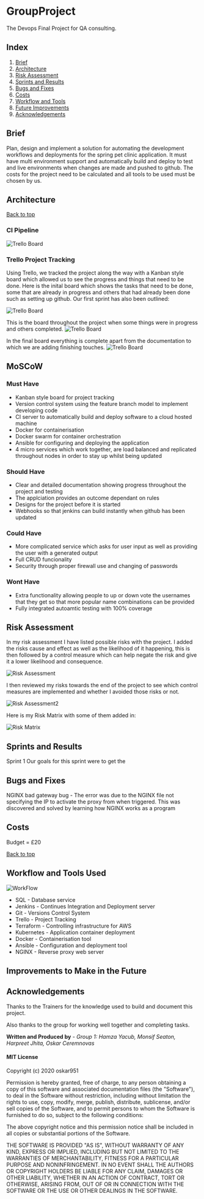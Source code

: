 # GroupProject

The Devops Final Project for QA consulting.

## Index

1. [Brief](#Brief)
2. [Architecture](#Architecture)
3. [Risk Assessment](#Risk-Assessment)
4. [Sprints and Results](#Sprints-and-Results)
5. [Bugs and Fixes](#Bugs-and-Fixes)
6. [Costs](#Costs)
7. [Workflow and Tools](#Workflow-and-Tools-Used)
8. [Future Improvements](#Improvements-to-Make-in-the-Future)
9. [Acknowledgements](#Acknowledgements)



## Brief

Plan, design and implement a solution for automating the development workflows and deployments for the spring pet clinic application. It must have multi environment support and automatically build and deploy to test and live environments when changes are made and pushed to github. The costs for the project need to be calculated and all tools to be used must be chosen by us.

## Architecture




[Back to top](#Index)

### CI Pipeline



![Trello Board](https://github.com/oskar951/SFIA2/blob/master/Images/Pipeline.jpg)

### Trello Project Tracking

Using Trello, we tracked the project along the way with a Kanban style board which allowed us to see the progress and things that need to be done. Here is the inital board which shows the tasks that need to be done, some that are already in progress and others that had already been done such as setting up github. Our first sprint has also been outlined:

![Trello Board](https://github.com/oskar951/GroupProject/blob/master/Images/Trello1.jpg)

This is the board throughout the project when some things were in progress and others completed. 
![Trello Board](https://github.com/oskar951/GroupProject/blob/master/Images/Trello2.jpg)

In the final board everything is complete apart from the documentation to which we are adding finishing touches. 
![Trello Board](https://github.com/oskar951/GroupProject/blob/master/Images/Trello3.jpg)

## MoSCoW

### Must Have
* Kanban style board for project tracking
* Version control system using the feature branch model to implement developing code
* CI server to automatically build and deploy software to a cloud hosted machine
* Docker for containerisation
* Docker swarm for container orchestration 
* Ansible for configuring and deploying the application
* 4 micro services which work together, are load balanced and replicated throughout nodes in order to stay up whilst being updated

### Should Have
* Clear and detailed documentation showing progress throughout the project and testing
* The applciation provides an outcome dependant on rules
* Designs for the project before it is started
* Webhooks so that jenkins can build instantly when github has been updated

### Could Have
* More complicated service which asks for user input as well as providing the user with a generated output
* Full CRUD funcionality
* Security through proper firewall use and changing of passwords

### Wont Have
* Extra functionality allowing people to up or down vote the usernames that they get so that more popular name combinations can be provided
* Fully integrated autoamtic testing with 100% coverage


## Risk Assessment

In my risk assessment I have listed possible risks with the project. I added the risks cause and effect as well as the likelihood of it happening, this is then followed by a control measure which can help negate the risk and give it a lower likelihood and consequence. 

![Risk Assessment](https://github.com/oskar951/SFIA2/blob/master/Images/RiskAssessment1.jpg)

I then reviewed my risks towards the end of the project to see which control measures are implemented and whether I avoided those risks or not.

![Risk Assessment2](https://github.com/oskar951/SFIA2/blob/master/Images/RiskAssessment2.jpg)

Here is my Risk Matrix with some of them added in:

![Risk Matrix](https://github.com/oskar951/SFIA2/blob/master/Images/RiskMatrix.jpg)

## Sprints and Results
Sprint 1
Our goals for this sprint were to get the 

## Bugs and Fixes
NGINX bad gateway bug - The error was due to the NGINX file not specifying the IP to activate the proxy from when triggered. This was discovered and solved by learning how NGINX works as a program



## Costs

Budget = £20



[Back to top](#Index)

## Workflow and Tools Used



![WorkFlow](https://github.com/oskar951/SFIA2/blob/master/Images/)

* SQL - Database service
* Jenkins - Continues Integration and Deployment server
* Git - Versions Control System
* Trello - Project Tracking
* Terraform - Controlling infrastructure for AWS
* Kubernetes - Application container deployment
* Docker - Containerisation tool
* Ansible - Configuration and deployment tool
* NGINX - Reverse proxy web server

## Improvements to Make in the Future



## Acknowledgements

Thanks to the Trainers for the knowledge used to build and document this project.

Also thanks to the group for working well together and completing tasks.


**Written and Produced by** - *Group 1: Hamza Yacub, Monsif Seaton, Harpreet Jhita, Oskar Ceremnovas* 

#### MIT License

Copyright (c) 2020 oskar951

Permission is hereby granted, free of charge, to any person obtaining a copy
of this software and associated documentation files (the "Software"), to deal
in the Software without restriction, including without limitation the rights
to use, copy, modify, merge, publish, distribute, sublicense, and/or sell
copies of the Software, and to permit persons to whom the Software is
furnished to do so, subject to the following conditions:

The above copyright notice and this permission notice shall be included in all
copies or substantial portions of the Software.

THE SOFTWARE IS PROVIDED "AS IS", WITHOUT WARRANTY OF ANY KIND, EXPRESS OR
IMPLIED, INCLUDING BUT NOT LIMITED TO THE WARRANTIES OF MERCHANTABILITY,
FITNESS FOR A PARTICULAR PURPOSE AND NONINFRINGEMENT. IN NO EVENT SHALL THE
AUTHORS OR COPYRIGHT HOLDERS BE LIABLE FOR ANY CLAIM, DAMAGES OR OTHER
LIABILITY, WHETHER IN AN ACTION OF CONTRACT, TORT OR OTHERWISE, ARISING FROM,
OUT OF OR IN CONNECTION WITH THE SOFTWARE OR THE USE OR OTHER DEALINGS IN THE
SOFTWARE.
